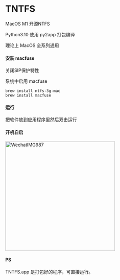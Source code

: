 # TNTFS

MacOS M1 开源NTFS

Python3.10 使用 py2app 打包编译

理论上 MacOS 全系列通用

#### 安装 macfuse

关闭SIP保护特性

系统中启用 macfuse

```shell
brew install ntfs-3g-mac
brew install macfuse
```

#### 运行

把软件放到应用程序里然后双击运行

#### 开机自启

<img width="343" alt="WechatIMG987" src="https://user-images.githubusercontent.com/130722656/231932672-c3c13010-8bff-46c8-917e-c61af317d709.png">

#### PS

TNTFS.app 是打包好的程序，可直接运行。

